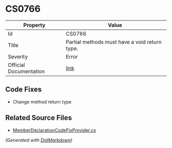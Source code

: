 # CS0766

| Property               | Value                                                             |
| ---------------------- | ----------------------------------------------------------------- |
| Id                     | CS0766                                                            |
| Title                  | Partial methods must have a void return type\.                    |
| Severity               | Error                                                             |
| Official Documentation | [link](http://docs.microsoft.com/en-us/dotnet/csharp/misc/cs0766) |

## Code Fixes

* Change method return type

## Related Source Files

* [MemberDeclarationCodeFixProvider.cs](../../src/CodeFixes/CSharp/CodeFixes/MemberDeclarationCodeFixProvider.cs)

*\(Generated with [DotMarkdown](http://github.com/JosefPihrt/DotMarkdown)\)*